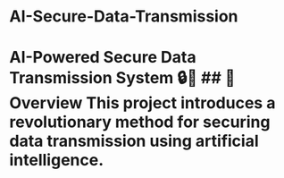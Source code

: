# AI-Secure-Data-Transmission
# AI-Powered Secure Data Transmission System 🔒🤖    ## 🌟 Overview   This project introduces a revolutionary method for securing data transmission using artificial intelligence.
